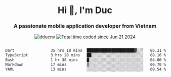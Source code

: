 <h1 align="center">
  Hi 👋, I'm  Duc</h1>
<h3 align="center">A passionate mobile application developer from Vietnam</h3>  
  
<p align="center"> <img src="https://komarev.com/ghpvc/?username=dducnv&label=Profile%20views&color=0e75b6&style=flat" alt="dducnv" /> 
<a href="https://wakatime.com/@4d2a2cd9-1bcb-4dd1-84a4-dce128a35137"><img src="https://wakatime.com/badge/user/4d2a2cd9-1bcb-4dd1-84a4-dce128a35137.svg" alt="Total time coded since Jun 21 2024" /></a>
</p>  

<div style="width: 100vw; overflow-x: auto; flex:center">
  <!--START_SECTION:waka-->

```txt
Dart                35 hrs 18 mins  █████████████████████▓░░░   86.21 %
TypeScript          3 hrs 20 mins   ██░░░░░░░░░░░░░░░░░░░░░░░   08.16 %
Bash                1 hr 38 mins    █░░░░░░░░░░░░░░░░░░░░░░░░   04.00 %
Markdown            17 mins         ▒░░░░░░░░░░░░░░░░░░░░░░░░   00.70 %
YAML                13 mins         ░░░░░░░░░░░░░░░░░░░░░░░░░   00.54 %
```

<!--END_SECTION:waka-->
</div>




  
